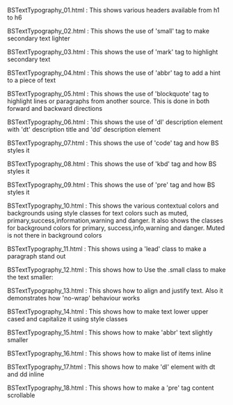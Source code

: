 BSTextTypography_01.html :
This shows various headers available from h1 to h6

BSTextTypography_02.html :
This shows the use of 'small' tag to make secondary text lighter

BSTextTypography_03.html :
This shows the use of 'mark' tag to highlight secondary text

BSTextTypography_04.html :
This shows the use of 'abbr' tag to add a hint to a piece of text

BSTextTypography_05.html :
This shows the use of 'blockquote' tag to highlight lines or paragraphs from another source. This is done in both forward and backward directions

BSTextTypography_06.html :
This shows the use of 'dl' description element with 'dt' description title and 'dd' description element

BSTextTypography_07.html :
This shows the use of 'code' tag and how BS styles it

BSTextTypography_08.html :
This shows the use of 'kbd' tag and how BS styles it

BSTextTypography_09.html :
This shows the use of 'pre' tag and how BS styles it

BSTextTypography_10.html :
This shows the various contextual colors and backgrounds using style classes for text colors such as muted,
primary,success,information,warning and danger. It also shows the classes for background colors for primary,
success,info,warning and danger. Muted is not there in background colors

BSTextTypography_11.html :
This shows using a 'lead' class to make a paragraph stand out

BSTextTypography_12.html :
This shows how to Use the .small class to make the text smaller:

BSTextTypography_13.html :
This shows how to align and justify text. Also it demonstrates how 'no-wrap' behaviour works

BSTextTypography_14.html :
This shows how to make text lower upper cased and capitalize it using style classes

BSTextTypography_15.html :
This shows how to make 'abbr' text slightly smaller

BSTextTypography_16.html :
This shows how to make list of items inline

BSTextTypography_17.html :
This shows how to make 'dl' element with dt and dd inline

BSTextTypography_18.html :
This shows how to make a 'pre' tag content scrollable